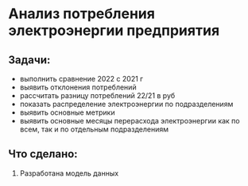 # Анализ потребления электроэнергии предприятия
## Задачи:
  - выполнить сравнение 2022 с 2021 г
  - выявить отклонения потреблений
  - рассчитать разницу потреблений 22/21 в руб
  - показать распределение электроэнергии по подразделениям
  - выявить основные метрики
  - выявить основные месяцы перерасхода электроэнергии как по всем, так и по отдельным подразделениям

## Что сделано:

1. Разработана модель данных



